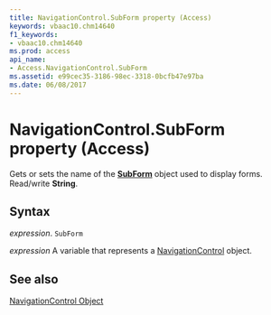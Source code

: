 ```yaml
---
title: NavigationControl.SubForm property (Access)
keywords: vbaac10.chm14640
f1_keywords:
- vbaac10.chm14640
ms.prod: access
api_name:
- Access.NavigationControl.SubForm
ms.assetid: e99cec35-3186-98ec-3318-0bcfb47e97ba
ms.date: 06/08/2017
---
```



# NavigationControl.SubForm property (Access)

Gets or sets the name of the  **[SubForm](Access.SubForm.md)** object used to display forms. Read/write **String**.


## Syntax

 _expression_. `SubForm`

 _expression_ A variable that represents a [NavigationControl](Access.NavigationControl.md) object.


## See also


[NavigationControl Object](Access.NavigationControl.md)

